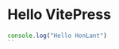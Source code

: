 <!--
 * @Descripttion: your project
 * @version: 1.0
 * @Author: hongweixun
 * @Date: 2022-10-26 10:54:47
 * @LastEditors: hongweixun
 * @LastEditTime: 2022-10-26 13:44:27
-->
# Hello VitePress

```js
console.log("Hello HonLant")
``